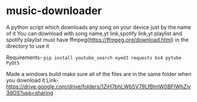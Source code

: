 # music-downloader
A python script which downloads any song on your device just by the name of it
You can download with song name,yt link,spotify link,yt playlist and spotify playlist 
must have ffmpeg(https://ffmpeg.org/download.html) in the directory to use it

Requirements-
`pip install youtube_search eyed3 requests bs4 pytube PyQt5`


Made a windows build make sure all of the files are in the same folder when you download it
Link-https://drive.google.com/drive/folders/1ZjH7bhLWb5V79LfBtmW0BFIWhZiv3dOS?usp=sharing
